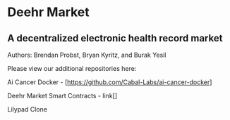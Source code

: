 # Deehr Market
## A decentralized electronic health record market 

Authors: Brendan Probst, Bryan Kyritz, and Burak Yesil 

Please view our additional repositories here: 

Ai Cancer Docker - [https://github.com/Cabal-Labs/ai-cancer-docker] 

Deehr Market Smart Contracts - link[]

Lilypad Clone 
